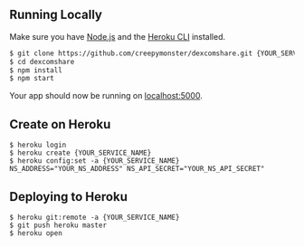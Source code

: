 ## Running Locally

Make sure you have [Node.js](http://nodejs.org/) and the [Heroku CLI](https://cli.heroku.com/) installed.

```sh
$ git clone https://github.com/creepymonster/dexcomshare.git {YOUR_SERVICE_NAME} # or clone your own fork
$ cd dexcomshare
$ npm install
$ npm start
```

Your app should now be running on [localhost:5000](http://localhost:5000/).


## Create on Heroku

```
$ heroku login
$ heroku create {YOUR_SERVICE_NAME}
$ heroku config:set -a {YOUR_SERVICE_NAME} NS_ADDRESS="YOUR_NS_ADDRESS" NS_API_SECRET="YOUR_NS_API_SECRET" 
```


## Deploying to Heroku

```
$ heroku git:remote -a {YOUR_SERVICE_NAME}
$ git push heroku master
$ heroku open
```
